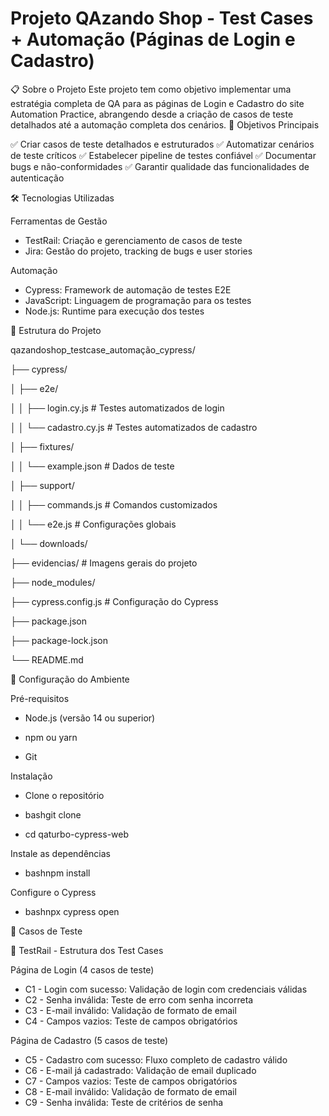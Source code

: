 # Projeto QAzando Shop - Test Cases + Automação (Páginas de Login e Cadastro)
📋 Sobre o Projeto
Este projeto tem como objetivo implementar uma estratégia completa de QA para as páginas de Login e Cadastro do site Automation Practice, abrangendo desde a criação de casos de teste detalhados até a automação completa dos cenários.
🎯 Objetivos Principais

✅ Criar casos de teste detalhados e estruturados
✅ Automatizar cenários de teste críticos
✅ Estabelecer pipeline de testes confiável
✅ Documentar bugs e não-conformidades
✅ Garantir qualidade das funcionalidades de autenticação

🛠️ Tecnologias Utilizadas

Ferramentas de Gestão

* TestRail: Criação e gerenciamento de casos de teste
* Jira: Gestão do projeto, tracking de bugs e user stories

Automação

* Cypress: Framework de automação de testes E2E
* JavaScript: Linguagem de programação para os testes
* Node.js: Runtime para execução dos testes

📁 Estrutura do Projeto

qazandoshop_testcase_automação_cypress/

├── cypress/

│   ├── e2e/

│   │   ├── login.cy.js          # Testes automatizados de login

│   │   └── cadastro.cy.js       # Testes automatizados de cadastro

│   ├── fixtures/

│   │   └── example.json         # Dados de teste

│   ├── support/

│   │   ├── commands.js          # Comandos customizados

│   │   └── e2e.js               # Configurações globais

│   └── downloads/

├── evidencias/                  # Imagens gerais do projeto 

├── node_modules/

├── cypress.config.js            # Configuração do Cypress

├── package.json

├── package-lock.json

└── README.md


🔧 Configuração do Ambiente

Pré-requisitos

* Node.js (versão 14 ou superior)

* npm ou yarn

* Git


Instalação

* Clone o repositório

* bashgit clone <url-do-repositorio>

* cd qaturbo-cypress-web


Instale as dependências

* bashnpm install


Configure o Cypress

* bashnpx cypress open



🧪 Casos de Teste

📝 TestRail - Estrutura dos Test Cases


Página de Login (4 casos de teste)

* C1 - Login com sucesso: Validação de login com credenciais válidas
* C2 - Senha inválida: Teste de erro com senha incorreta
* C3 - E-mail inválido: Validação de formato de email
* C4 - Campos vazios: Teste de campos obrigatórios

Página de Cadastro (5 casos de teste)

* C5 - Cadastro com sucesso: Fluxo completo de cadastro válido
* C6 - E-mail já cadastrado: Validação de email duplicado
* C7 - Campos vazios: Teste de campos obrigatórios
* C8 - E-mail inválido: Validação de formato de email
* C9 - Senha inválida: Teste de critérios de senha
